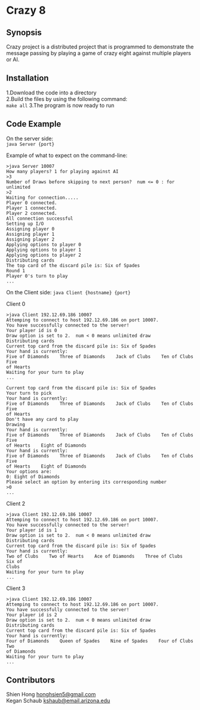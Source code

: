 Crazy 8
==============

Synopsis
--------------

Crazy project is a distributed project that is programmed to demonstrate the message passing by playing a game of crazy eight against multiple players or AI.

Installation
--------------

1.Download the code into a directory  
2.Build the files by using the following command:  
`make all`
3.The program is now ready to run  

Code Example
--------------
	
On the server side:  
`java Server {port}`  

Example of what to expect on the command-line:  
```
>java Server 10007
How many players? 1 for playing against AI
>3
Number of Draws before skipping to next person?  num <= 0 : for unlimited
>2
Waiting for connection.....
Player 0 connected.
Player 1 connected.
Player 2 connected.
All connection successful
Setting up I/O
Assigning player 0
Assigning player 1
Assigning player 2
Applying options to player 0
Applying options to player 1
Applying options to player 2
Distributing cards
The top card of the discard pile is: Six of Spades
Round 1
Player 0's turn to play
...
```

On the Client side:
`java Client {hostname} {port}`

Client 0
```
>java Client 192.12.69.186 10007
Attemping to connect to host 192.12.69.186 on port 10007.
You have successfully connected to the server!
Your player id is 0
Draw option is set to 2.  num < 0 means unlimited draw
Distributing cards
Current top card from the discard pile is: Six of Spades
Your hand is currently:
Five of Diamonds    Three of Diamonds    Jack of Clubs    Ten of Clubs    Five
of Hearts    
Waiting for your turn to play
...

Current top card from the discard pile is: Six of Spades
Your turn to pick
Your hand is currently:
Five of Diamonds    Three of Diamonds    Jack of Clubs    Ten of Clubs    Five
of Hearts    
Don't have any card to play
Drawing
Your hand is currently:
Five of Diamonds    Three of Diamonds    Jack of Clubs    Ten of Clubs    Five
of Hearts    Eight of Diamonds    
Your hand is currently:
Five of Diamonds    Three of Diamonds    Jack of Clubs    Ten of Clubs    Five
of Hearts    Eight of Diamonds    
Your options are: 
0: Eight of Diamonds    
Please select an option by entering its corresponding number
>0
...
```
Client 2
```
>java Client 192.12.69.186 10007
Attemping to connect to host 192.12.69.186 on port 10007.
You have successfully connected to the server!
Your player id is 1
Draw option is set to 2.  num < 0 means unlimited draw
Distributing cards
Current top card from the discard pile is: Six of Spades
Your hand is currently:
Two of Clubs    Two of Hearts    Ace of Diamonds    Three of Clubs    Six of
Clubs
Waiting for your turn to play
...
```

Client 3
```
>java Client 192.12.69.186 10007
Attemping to connect to host 192.12.69.186 on port 10007.
You have successfully connected to the server!
Your player id is 2
Draw option is set to 2.  num < 0 means unlimited draw
Distributing cards
Current top card from the discard pile is: Six of Spades
Your hand is currently:
Four of Diamonds    Queen of Spades    Nine of Spades    Four of Clubs    Two
of Diamonds    
Waiting for your turn to play
...
```

Contributors
--------------

Shien Hong			honghsien5@gmail.com  
Kegan Schaub		kshaub@email.arizona.edu
